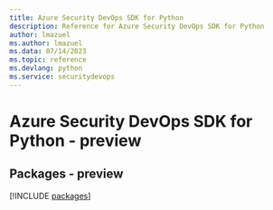 ```yaml
---
title: Azure Security DevOps SDK for Python
description: Reference for Azure Security DevOps SDK for Python
author: lmazuel
ms.author: lmazuel
ms.data: 07/14/2023
ms.topic: reference
ms.devlang: python
ms.service: securitydevops
---
```

# Azure Security DevOps SDK for Python - preview
## Packages - preview
[!INCLUDE [packages](security-devops-index.md)]